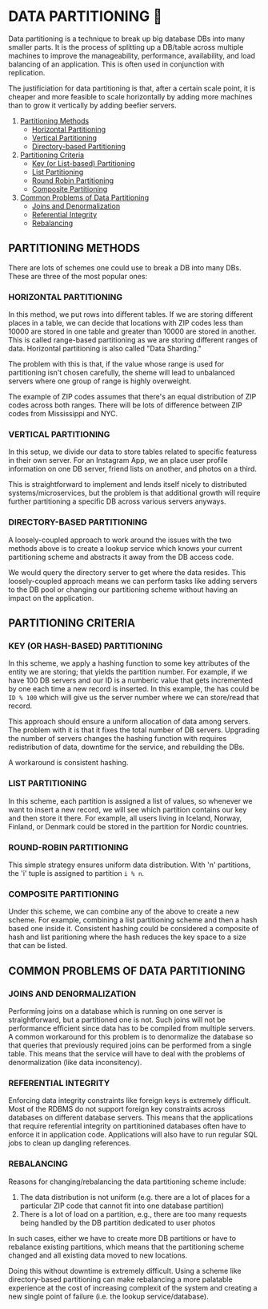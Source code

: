 # DATA PARTITIONING 💽

Data partitioning is a technique to break up big database DBs into many smaller parts. It is the process of splitting up a DB/table across multiple machines to improve the manageability, performance, availability, and load balancing of an application. This is often used in conjunction with replication.

The justificiation for data partitioning is that, after a certain scale point, it is cheaper and more feasible to scale horizontally by adding more machines than to grow it vertically by adding beefier servers.

1. [Partitioning Methods](#partitioning-methods)
   - [Horizontal Partitioning](#horizontal-partitioning)
   - [Vertical Partitioning](#vertical-partitioning)
   - [Directory-based Partitioning](#directory-based-partitioning)
2. [Partitioning Criteria](#partitioning-criteria)
   - [Key (or List-based) Partitioning](#key-or-list-based-partitioning)
   - [List Partitioning](#list-partitioning)
   - [Round Robin Partitioning](#round-robin-partitioning)
   - [Composite Partitioning](#composite-partitioning)
3. [Common Problems of Data Partitioning](#common-problems-of-data-partitioning)
   - [Joins and Denormalization](#joins-and-denormalization)
   - [Referential Integrity](#referential-integrity)
   - [Rebalancing](#rebalancing)

## PARTITIONING METHODS

There are lots of schemes one could use to break a DB into many DBs. These are three of the most popular ones:

### HORIZONTAL PARTITIONING

In this method, we put rows into different tables. If we are storing different places in a table, we can decide that locations with ZIP codes less than 10000 are stored in one table and greater than 10000 are stored in another. This is called range-based partitioning as we are storing different ranges of data. Horizontal partitioning is also called "Data Sharding."

The problem with this is that, if the value whose range is used for partitioning isn't chosen carefully, the sheme will lead to unbalanced servers where one group of range is highly overweight.

The example of ZIP codes assumes that there's an equal distribution of ZIP codes across both ranges. There will be lots of difference between ZIP codes from Mississippi and NYC.

### VERTICAL PARTITIONING

In this setup, we divide our data to store tables related to specific featuress in their own server. For an Instagram App, we an place user profile information on one DB server, friend lists on another, and photos on a third.

This is straightforward to implement and lends itself nicely to distributed systems/microservices, but the problem is that additional growth will require further partitioning a specific DB across various servers anyways.

### DIRECTORY-BASED PARTITIONING

A loosely-coupled approach to work around the issues with the two methods above is to create a lookup service which knows your current partitioning scheme and abstracts it away from the DB access code.

We would query the directory server to get where the data resides. This loosely-coupled approach means we can perform tasks like adding servers to the DB pool or changing our partitioning scheme without having an impact on the application.

## PARTITIONING CRITERIA

### KEY (OR HASH-BASED) PARTITIONING

In this scheme, we apply a hashing function to some key attributes of the entity we are storing; that yields the partition number. For example, if we have 100 DB servers and our ID is a numberic value that gets incremented by one each time a new record is inserted. In this example, the has could be `ID % 100` which will give us the server number where we can store/read that record.

This approach should ensure a uniform allocation of data among servers. The problem with it is that it fixes the total number of DB servers. Upgrading the number of servers changes the hashing function with requires redistribution of data, downtime for the service, and rebuilding the DBs.

A workaround is consistent hashing.

### LIST PARTITIONING

In this scheme, each partition is assigned a list of values, so whenever we want to insert a new record, we will see which partition contains our key and then store it there. For example, all users living in Iceland, Norway, Finland, or Denmark could be stored in the partition for Nordic countries.

### ROUND-ROBIN PARTITIONING

This simple strategy ensures uniform data distribution. With 'n' partitions, the 'i' tuple is assigned to partition `i % n`.

### COMPOSITE PARTITIONING

Under this scheme, we can combine any of the above to create a new scheme. For example, combining a list partitioning scheme and then a hash based one inside it. Consistent hashing could be considered a composite of hash and list paritioning where the hash reduces the key space to a size that can be listed.

## COMMON PROBLEMS OF DATA PARTITIONING

### JOINS AND DENORMALIZATION

Performing joins on a database which is running on one server is straightforward, but a partitioned one is not. Such joins will not be performance efficient since data has to be compiled from multiple servers. A common workaround for this problem is to denormalize the database so that queries that previously required joins can be performed from a single table. This means that the service will have to deal with the problems of denormalization (like data inconsitency).

### REFERENTIAL INTEGRITY

Enforcing data integrity constraints like foreign keys is extremely difficult. Most of the RDBMS do not support foreign key constraints across databases on different database servers. This means that the applications that require referential integrity on partitionined databases often have to enforce it in application code. Applications will also have to run regular SQL jobs to clean up dangling references.

### REBALANCING

Reasons for changing/rebalancing the data partitioning scheme include:

1. The data distribution is not uniform (e.g. there are a lot of places for a particular ZIP code that cannot fit into one database partition)
2. There is a lot of load on a partition, e.g., there are too many requests being handled by the DB partition dedicated to user photos

In such cases, either we have to create more DB partitions or have to rebalance existing partitions, which means that the partitioning scheme changed and all existing data moved to new locations.

Doing this without downtime is extremely difficult. Using a scheme like directory-based partitioning can make rebalancing a more palatable experience at the cost of increasing complexit of the system and creating a new single point of failure (i.e. the lookup service/database).
